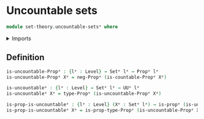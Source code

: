 # Uncountable sets

```agda
module set-theory.uncountable-setsᵉ where
```

<details><summary>Imports</summary>

```agda
open import foundation.negationᵉ
open import foundation.propositionsᵉ
open import foundation.setsᵉ
open import foundation.universe-levelsᵉ

open import set-theory.countable-setsᵉ
```

</details>

## Definition

```agda
is-uncountable-Propᵉ : {lᵉ : Level} → Setᵉ lᵉ → Propᵉ lᵉ
is-uncountable-Propᵉ Xᵉ = neg-Propᵉ (is-countable-Propᵉ Xᵉ)

is-uncountableᵉ : {lᵉ : Level} → Setᵉ lᵉ → UUᵉ lᵉ
is-uncountableᵉ Xᵉ = type-Propᵉ (is-uncountable-Propᵉ Xᵉ)

is-prop-is-uncountableᵉ : {lᵉ : Level} (Xᵉ : Setᵉ lᵉ) → is-propᵉ (is-uncountableᵉ Xᵉ)
is-prop-is-uncountableᵉ Xᵉ = is-prop-type-Propᵉ (is-uncountable-Propᵉ Xᵉ)
```